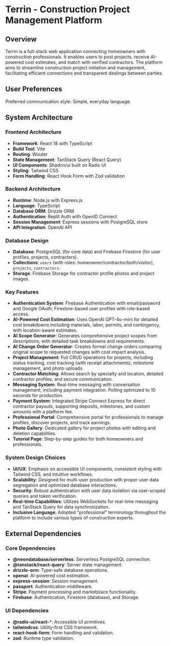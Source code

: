 # Terrin - Construction Project Management Platform

## Overview

Terrin is a full-stack web application connecting homeowners with construction professionals. It enables users to post projects, receive AI-powered cost estimates, and match with verified contractors. The platform aims to streamline construction project initiation and management, facilitating efficient connections and transparent dealings between parties.

## User Preferences

Preferred communication style: Simple, everyday language.

## System Architecture

### Frontend Architecture
- **Framework**: React 18 with TypeScript
- **Build Tool**: Vite
- **Routing**: Wouter
- **State Management**: TanStack Query (React Query)
- **UI Components**: Shadcn/ui built on Radix UI
- **Styling**: Tailwind CSS
- **Form Handling**: React Hook Form with Zod validation

### Backend Architecture
- **Runtime**: Node.js with Express.js
- **Language**: TypeScript
- **Database ORM**: Drizzle ORM
- **Authentication**: Replit Auth with OpenID Connect
- **Session Management**: Express sessions with PostgreSQL store
- **API Integration**: OpenAI API

### Database Design
- **Database**: PostgreSQL (for core data) and Firebase Firestore (for user profiles, projects, contractors).
- **Collections**: `users` (with roles: homeowner/contractor/both/visitor), `projects`, `contractors`.
- **Storage**: Firebase Storage for contractor profile photos and project images.

### Key Features
- **Authentication System**: Firebase Authentication with email/password and Google OAuth; Firestore-based user profiles with role-based access.
- **AI-Powered Cost Estimation**: Uses OpenAI GPT-4o-mini for detailed cost breakdowns including materials, labor, permits, and contingency, with location-aware estimates.
- **AI Scope Generator**: Generates comprehensive project scopes from descriptions, with detailed task breakdowns and requirements.
- **AI Change Order Generator**: Creates formal change orders comparing original scope to requested changes with cost impact analysis.
- **Project Management**: Full CRUD operations for projects, including status tracking, cost tracking (with receipt attachments), milestone management, and photo uploads.
- **Contractor Matching**: Allows search by specialty and location, detailed contractor profiles, and secure communication.
- **Messaging System**: Real-time messaging with conversation management, including payment integration. Polling optimized to 10 seconds for production.
- **Payment System**: Integrated Stripe Connect Express for direct contractor payouts, supporting deposits, milestones, and custom amounts with a platform fee.
- **Professional Portal**: Comprehensive portal for professionals to manage profiles, discover projects, and track earnings.
- **Photo Gallery**: Dedicated gallery for project photos with editing and deletion capabilities.
- **Tutorial Page**: Step-by-step guides for both homeowners and professionals.

### System Design Choices
- **UI/UX**: Emphasis on accessible UI components, consistent styling with Tailwind CSS, and intuitive workflows.
- **Scalability**: Designed for multi-user production with proper user data segregation and optimized database interactions.
- **Security**: Robust authentication with user data isolation via user-scoped queries and token verification.
- **Real-time Capabilities**: Utilizes WebSockets for real-time messaging and TanStack Query for data synchronization.
- **Inclusive Language**: Adopted "professional" terminology throughout the platform to include various types of construction experts.

## External Dependencies

### Core Dependencies
- **@neondatabase/serverless**: Serverless PostgreSQL connection.
- **@tanstack/react-query**: Server state management.
- **drizzle-orm**: Type-safe database operations.
- **openai**: AI-powered cost estimation.
- **express-session**: Session management.
- **passport**: Authentication middleware.
- **Stripe**: Payment processing and marketplace functionality.
- **Firebase**: Authentication, Firestore (database), and Storage.

### UI Dependencies
- **@radix-ui/react-***: Accessible UI primitives.
- **tailwindcss**: Utility-first CSS framework.
- **react-hook-form**: Form handling and validation.
- **zod**: Runtime type validation.